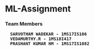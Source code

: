 # ML-Assignment

### Team Members

<pre>
  <strong>SARVOTHAM WADEKAR<strong> - 1MS17IS106
  <strong>VEDAMURTHY.R<strong> - 1MS18I417
  <strong>PRASHANT KUMAR HM<strong> - 1MS17IS1082
</pre>
